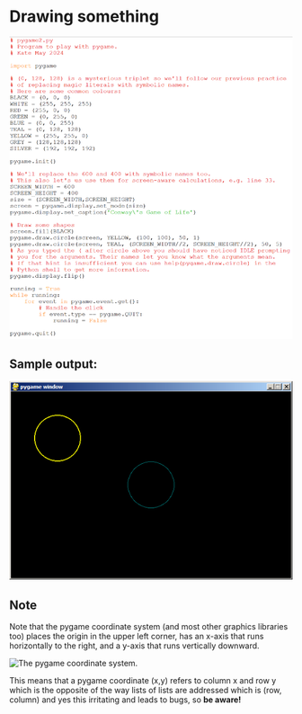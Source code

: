 # Drawing something

![Image of pygame_test_3.py source code.](05_pygame2.png)

## Sample output:

![Sample output.](05_pygame2_output.png)

## Note

Note that the pygame coordinate system (and most other graphics
libraries too) places the origin in the upper left corner, has an x-axis
that runs horizontally to the right, and a y-axis that runs vertically
downward.

![The pygame coordinate
system.](05_pygame_coordinate_system.png)

This means that a pygame coordinate (x,y) refers to column x and row y
which is the opposite of the way lists of lists are addressed which is
(row, column) and yes this irritating and leads to bugs, so **be
aware!**
